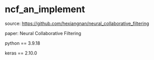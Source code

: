 # ncf_an_implement

source: https://github.com/hexiangnan/neural_collaborative_filtering

paper: Neural Collaborative Filtering

python == 3.9.18

keras == 2.10.0
